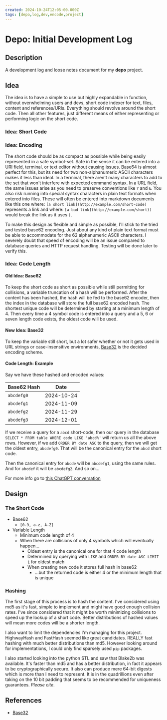 ```yaml
---
created: 2024-10-24T12:05:00.000Z
tags: [depo,log,dev,encode,project]
---
```

# Depo: Initial Development Log

## Description

A development log and loose notes document for my **depo** project.

## Idea

The idea is to have a simple to use but highly expandable in function,
without overwhelming users and devs,
short code indexer for text, files, content and references/URIs.
Everything should revolve around the short code.
Then all other features, just different means of either representing or
performing logic on the short code.

### Idea: Short Code

### Idea: Encoding

The short code should be as compact as possible while being easily represented in a safe symbol-set.
Safe in the sense it can be entered into a URI field, terminal, or text editor without causing issues.
Base64 is almost perfect for this,
but its need for two non-alphanumeric ASCII characters makes it less than ideal.
In a terminal, there aren't many characters to add to the set that
won't interfere with expected command syntax.
In a URL field, the same issues arise as you need to preserve conventions like `?` and `&`.
You also risk running into special syntax characters in plain text formats when entered into files.
These will often be entered into markdown documents like this one where:
`[a short link](http://example.com/short-code)` represents a link and where:
`[a bad link](http://example.com/short))` would break the link as it uses `)`.

To make this design as flexible and simple as possible,
I'll stick to the tried and tested base62 encoding.
Just about any kind of plain text format must be able to
accommodate for the 62 alphanumeric ASCII characters.
I severely doubt that speed of encoding will be an issue compared to
database queries and HTTP request handling.
Testing will be done later to verify this.

### Idea: Code Length

#### Old Idea: Base62
To keep the short code as short as possible while still permitting for collisions,
a variable truncation of a hash will be performed.
After the content has been hashed,
the hash will be fed to the base62 encoder,
then the index in the database will store the full base62 encoded hash.
The shortest unique code will be determined by starting at a minimum length of 4.
Then every time a 4 symbol code is entered into a query and a 5, 6 or seven length code exists,
the oldest code will be used.

#### New Idea: Base32

To keep the variable still short,
but a lot safer whether or not it gets used in
URL strings or case-insensitive environments,
[Base32][-base-32] is the decided encoding scheme.

#### Code Length: Example

Say we have these hashed and encoded values:

|Base62 Hash| Date     |
|-----------|----------|
|`abcdefg0`   |2024-10-24|
|`abcdefg1`   |2024-11-09|
|`abcdefg2`   |2024-11-29|
|`abcdefg3`   |2024-12-01|

If we receive a query for a `abcd` short-code,
then our query in the database `SELECT * FROM table WHERE code LIKE 'abcd%'` will
return us all the above rows.
However, if we add `ORDER BY date ASC` to the query,
then we will get the oldest entry, `abcdefg0`.
That will be the canonical entry for the `abcd` short code.

Then the canonical entry for `abcde` will be `abcdefg1`, using the same rules.
And for `abcdef` it will be `abcdefg2`.
And so on...

For more info go to [this ChatGPT conversation](https://chatgpt.com/share/67212abe-4908-8005-b858-51c2faffc1ee)

## Design

### The Short Code

- Base62
  - `[0-9, a-z, A-Z]`
- Variable Length
  - Minimum code length of 4
  - When there are collisions of only 4 symbols which will eventually happen...
    - Oldest entry is the canonical one for that 4 code length
    - Determined by querying with `LIKE` and `ORDER BY date ASC LIMIT 1` for oldest match
    - When creating new code it stores full hash in base62
      - ...but the returned code is either 4 or the minimum length that is unique

### Hashing

The first stage of this process is to hash the content.
I've considered using md5 as it's fast,
simple to implement and might have good enough collision rates.
I've since considered that it might be worth minimizing collisions to
speed up the lookup of a short code.
Better distributions of hashed values will mean more codes will be a shorter length.

I also want to limit the dependencies I'm managing for this project.
HighwayHash and FastHash seemed like great candidates.
REALLY fast hashing with much better distributions than md5.
However looking around for implementations,
I could only find sparsely used `pip` packages.

I also started looking into the python STL and saw that Blake2b was available.
It's faster than md5 and has a better distribution,
in fact it appears to be cryptographically secure.
It also can produce mere 64-bit digests which is more than I need to represent.
It is in the quadrillions even after taking on
the 10 bit padding that seems to be recommended for uniqueness guarantees.
*Please cite*.

References
----------

- [Base32][-base-32]

<!-- Hidden References -->
[-base-32]: ./base32.md "Base32 Encoding Explained by Zakki, Kun (2024-10-24)"
